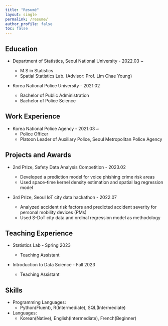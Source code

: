 ```yaml
---
title: "Resumé"
layout: single
permalink: /resume/
author_profile: false
toc: false
---
```

## Education

- Department of Statistics, Seoul National University - 2022.03 ~
  - M.S in Statistics
  - Spatial Statistics Lab. (Advisor: Prof. Lim Chae Young)

- Korea National Police University - 2021.02
  - Bachelor of Public Administration
  - Bachelor of Police Science


## Work Experience

- Korea National Police Agency - 2021.03 ~
  - Police Officer
  - Platoon Leader of Auxiliary Police, Seoul Metropolitan Police Agency


## Projects and Awards

- 2nd Prize, Safety Data Analysis Competition - 2023.02
  - Developed a prediction model for voice phishing crime risk areas
  - Used space-time kernel density estimation and spatial lag regression model

- 3rd Prize, Seoul IoT city data hackathon - 2022.07
  - Analyzed accident risk factors and predicted accident severity for personal mobility devices (PMs)
  - Used S-DoT city data and ordinal regression model as methodology


## Teaching Experience

- Statistics Lab - Spring 2023
  - Teaching Assistant

- Introduction to Data Science - Fall 2023
  - Teaching Assistant


## Skills
- Programming Languages:
  - Python(Fluent), R(Intermediate), SQL(Intermediate)
- Languages:
  - Korean(Native), English(Intermediate), French(Beginner)